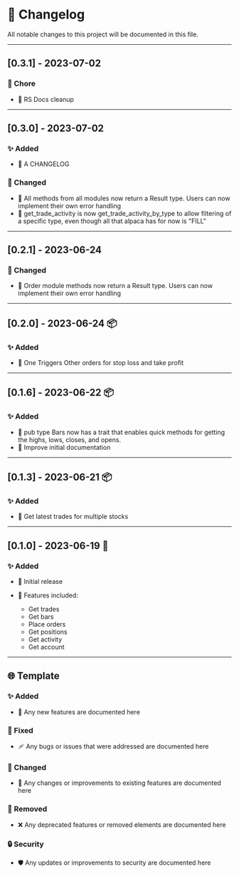 # 🚀 Changelog

All notable changes to this project will be documented in this file.

---

## [0.3.1] - 2023-07-02

### 📝 Chore

- 📝 RS Docs cleanup

---

## [0.3.0] - 2023-07-02

### ✨ Added

- 🌟 A CHANGELOG

### 🔄 Changed

- 🔄 All methods from all modules now return a Result type. Users can now implement their own error handling
- 🔄 get_trade_activity is now get_trade_activity_by_type to allow filtering of a specific type, even though all that alpaca has for now is "FILL"

---

## [0.2.1] - 2023-06-24

### 🔄 Changed

- 🔄 Order module methods now return a Result type. Users can now implement their own error handling

---

## [0.2.0] - 2023-06-24 📦

### ✨ Added

- 🌟 One Triggers Other orders for stop loss and take profit

---

## [0.1.6] - 2023-06-22 📦

### ✨ Added

- 🌟 pub type Bars now has a trait that enables quick methods for getting the highs, lows, closes, and opens.
- 🌟 Improve initial documentation

---

## [0.1.3] - 2023-06-21 📦

### ✨ Added

- 🌟 Get latest trades for multiple stocks

---

## [0.1.0] - 2023-06-19 🎉

### ✨ Added

- 🎈 Initial release

- 🚀 Features included:
  - Get trades
  - Get bars
  - Place orders
  - Get positions
  - Get activity
  - Get account

---

## 🌐 Template

### ✨ Added

- 🚀 Any new features are documented here

### 🐞 Fixed

- 🩹 Any bugs or issues that were addressed are documented here

### 🔄 Changed

- 🔄 Any changes or improvements to existing features are documented here

### 🚫 Removed

- ❌ Any deprecated features or removed elements are documented here

### 🔒 Security

- 🛡️ Any updates or improvements to security are documented here

